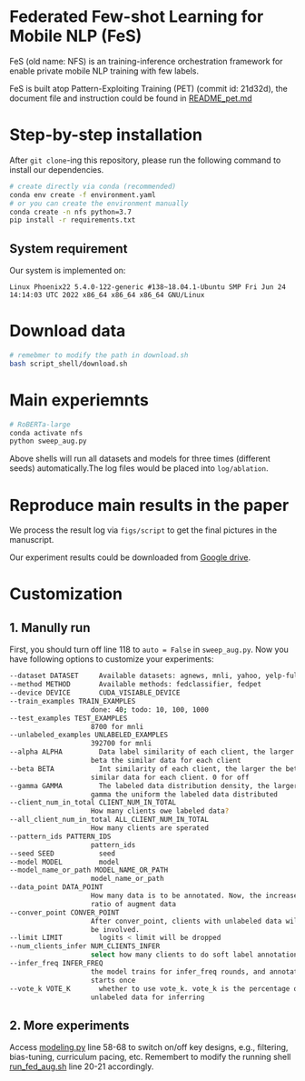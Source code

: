 # Federated Few-shot Learning for Mobile NLP (FeS)

FeS (old name: NFS) is an training-inference orchestration framework for enable private mobile NLP training with few labels.

FeS is built atop Pattern-Exploiting Training (PET) (commit id: 21d32d), the document file and instruction could be found in [README_pet.md](./README_pet.md)

# Step-by-step installation
After `git clone`-ing this repository, please run the following command to install our dependencies.

```bash
# create directly via conda (recommended)
conda env create -f environment.yaml
# or you can create the environment manually
conda create -n nfs python=3.7
pip install -r requirements.txt
```

## System requirement
Our system is implemented on:

 `Linux Phoenix22 5.4.0-122-generic #138~18.04.1-Ubuntu SMP Fri Jun 24 14:14:03 UTC 2022 x86_64 x86_64 x86_64 GNU/Linux`

# Download data
```bash
# remebmer to modify the path in download.sh
bash script_shell/download.sh
```

# Main experiemnts
```bash
# RoBERTa-large
conda activate nfs
python sweep_aug.py
```

Above shells will run all datasets and models for three times (different seeds) automatically.The log files would be placed into `log/ablation`. 

# Reproduce main results in the paper
We process the result log via `figs/script`
to get the final pictures in the manuscript.

Our experiment results could be downloaded from [Google drive](https://drive.google.com/file/d/1HbNzjU8kk3PBihqEh-po2s7WGxL3ZIWE/view?usp=sharing).

# Customization
## 1. Manully run
First, you should turn off line 118 to `auto = False` in `sweep_aug.py`. Now you have following options to customize your experiments:
```bash
--dataset DATASET     Available datasets: agnews, mnli, yahoo, yelp-full
--method METHOD       Available methods: fedclassifier, fedpet
--device DEVICE       CUDA_VISIABLE_DEVICE
--train_examples TRAIN_EXAMPLES
                    done: 40; todo: 10, 100, 1000
--test_examples TEST_EXAMPLES
                    8700 for mnli
--unlabeled_examples UNLABELED_EXAMPLES
                    392700 for mnli
--alpha ALPHA         Data label similarity of each client, the larger the
                    beta the similar data for each client
--beta BETA           Int similarity of each client, the larger the beta the
                    similar data for each client. 0 for off
--gamma GAMMA         The labeled data distribution density, the larger the
                    gamma the uniform the labeled data distributed
--client_num_in_total CLIENT_NUM_IN_TOTAL
                    How many clients owe labeled data?
--all_client_num_in_total ALL_CLIENT_NUM_IN_TOTAL
                    How many clients are sperated
--pattern_ids PATTERN_IDS
                    pattern_ids
--seed SEED           seed
--model MODEL         model
--model_name_or_path MODEL_NAME_OR_PATH
                    model_name_or_path
--data_point DATA_POINT
                    How many data is to be annotated. Now, the increase
                    ratio of augment data
--conver_point CONVER_POINT
                    After conver_point, clients with unlabeled data will
                    be involved.
--limit LIMIT         logits < limit will be dropped
--num_clients_infer NUM_CLIENTS_INFER
                    select how many clients to do soft label annotation
--infer_freq INFER_FREQ
                    the model trains for infer_freq rounds, and annotation
                    starts once
--vote_k VOTE_K       whether to use vote_k. vote_k is the percentage of
                    unlabeled data for inferring
```
## 2. More experiments
Access [modeling.py](pet/modeling.py) line 58-68 to switch on/off key designs, e.g., filtering, bias-tuning, curriculum pacing, etc.
Remembert to modify the running shell [run_fed_aug.sh](run_fed_aug.sh) line 20-21 accordingly.
